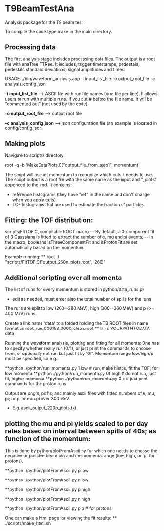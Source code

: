 # T9BeamTestAna
Analysis package for the T9 beam test


To compile the code type make in the main directory.

## Processing data

The first analysis stage includes processing data files. The output is a root file with anaTree TTRee. It includes, trigger timestamps, pedestals, pedestals standard deviations, signal amplitudes and times.

USAGE: ./bin/waveform_analysis.app -i input_list_file -o output_root_file -c analysis_config.json

  **-i input_list_file**      --> ASCII file with run file names (one file per line). It allows users to run with multiple runs. If you put # before  the file name, it will be "commented out" (not used by the code)
  
  **-o output_root_file**     --> output root file
  
  **-c analysis_config.json** --> json configuration file (an example is located in config/config.json

## Making plots
Navigate to scripts/ directory. 

root -q -b 'MakeDataPlots.C("output_file_from_step1", momentum)'

The script will use int momentum to recognize which cuts it needs to use. The script output is a root file with the same name as the input and "_plots" appended to the end. It contains:
  - reference histograms (they have "ref" in the name and don't change when you apply cuts) 
  - TOF histograms that are used to estimate the fraction of particles.  

## Fitting: the TOF distribution:
scripts/FitTOF.C, compilable ROOT macro
 -- By default, a 3-component fit of 3 Gaussians is fitted to extract the number of e, mu and pi events;
 -- In the macro, booleans isThreeComponentFit and isProtonFit are set automatically based on the momentum.

Example running:
 ** root -l "scripts/FitTOF.C(\"output_260n_plots.root\",-260)"


## Additional scripting over all momenta

The list of runs for every momentum is stored in python/data_runs.py
 - edit as needed, must enter also the total number of spills for the runs

The runs are split to low (200--280 MeV), high (300--360 MeV) and p (>= 400 MeV) runs.

Create a link name 'data' to a folded holding the TB ROOT files in name format as root_run_000153_0000_clean.root
  ** ln -s YOURPATHTODATA data

Running the waveform analysis, plotting and fitting for all momenta:
One has to specify whether really run (0/1), or just print the commands to choose from, or optionally not run but just fit by '0f'. Momentum range low/high/p must be specified, so e.g.:

  **python ./python/run_momenta.py 1 low     # run, make histos, fit the TOF; for low momenta
  **python ./python/run_momenta.py 0f high   # do not run, just fit, higher momenta
  **python ./python/run_momenta.py 0 p       # just print commands for the proton runs

Output are png's, pdf's; and mainly ascii files with fitted numbers of e, mu, pi; or p; or mu+pi over 300 MeV.
 - E.g. ascii_output_220p_plots.txt

## plotting the mu and pi yields scaled to per day rates based on interval between spills of 40s; as function of the momentum:
 This is done by python/plotFromAscii.py for which one needs to choose the negative or positive beam p/n and the momenta range (low, high, or 'p' for protons).

  **python ./python/plotFromAscii.py p low
 
  **python ./python/plotFromAscii.py n low
 
  **python ./python/plotFromAscii.py p high
 
  **python ./python/plotFromAscii.py n high
 
  **python ./python/plotFromAscii.py p p # for protons

One can make a html page for viewing the fit results:
 ** ./scripts/make_html.sh

